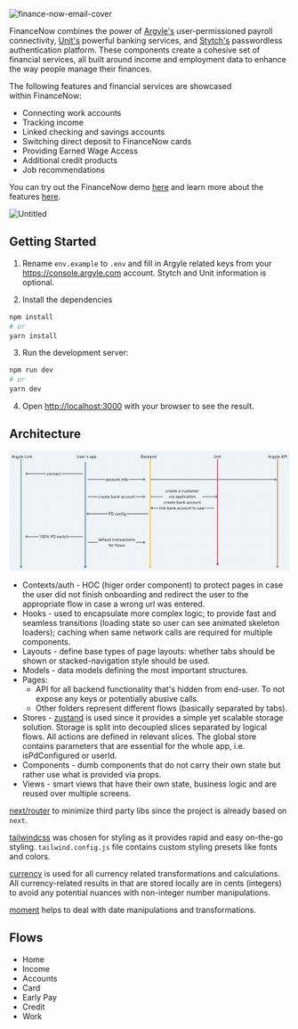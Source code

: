 ![finance-now-email-cover](https://user-images.githubusercontent.com/18395671/165950261-4f156a25-74d4-4393-99d9-0f009c6844cd.jpeg)

FinanceNow combines the power of [Argyle's](https://www.argyle.com) user-permissioned payroll connectivity, [Unit's](https://www.unit.co/) powerful banking services, and [Stytch's](https://stytch.com) passwordless authentication platform. These components create a cohesive set of financial services, all built around income and employment data to enhance the way people manage their finances.

The following features and financial services are showcased within FinanceNow:

- Connecting work accounts
- Tracking income
- Linked checking and savings accounts
- Switching direct deposit to FinanceNow cards
- Providing Earned Wage Access
- Additional credit products
- Job recommendations

You can try out the FinanceNow demo [here](https://financenow.argyle.com/) and learn more about the features [here](https://argyle.com/docs/developer-tools/financenow).

![Untitled](https://user-images.githubusercontent.com/18395671/165950631-826bed3e-b825-4a6c-8a5a-2d7bf2151932.gif)


## Getting Started

1. Rename `env.example` to `.env` and fill in Argyle related keys from your https://console.argyle.com account. Stytch and Unit information is optional.

2. Install the dependencies
```bash
npm install
# or
yarn install
```

3. Run the development server:

```bash
npm run dev
# or
yarn dev
```

4. Open [http://localhost:3000](http://localhost:3000) with your browser to see the result.

## Architecture

![Main flow diagram](./assets/flow-diagram.png)

* Contexts/auth - HOC (higer order component) to protect pages in case the user did not finish onboarding and redirect the user to the appropriate flow in case a wrong url was entered.
* Hooks - used to encapsulate more complex logic; to provide fast and seamless transitions (loading state so user can see animated skeleton loaders); caching when same network calls are required for multiple components.
* Layouts - define base types of page layouts: whether tabs should be shown or stacked-navigation style should be used.
* Models - data models defining the most important structures.
* Pages:
    * API for all backend functionality that's hidden from end-user. To not expose any keys or potentially abusive calls.
    * Other folders represent different flows (basically separated by tabs).
* Stores - [zustand](https://github.com/pmndrs/zustand) is used since it provides a simple yet scalable storage solution. Storage is split into decoupled slices separated by logical flows. All actions are defined in relevant slices. The global store contains parameters that are essential for the whole app, i.e. isPdConfigured or userId.
* Components - dumb components that do not carry their own state but rather use what is provided via props.
* Views - smart views that have their own state, business logic and are reused over multiple screens.

[next/router](https://nextjs.org/docs/api-reference/next/router) to minimize third party libs since the project is already based on `next`.

[tailwindcss](https://tailwindcss.com/) was chosen for styling as it provides rapid and easy on-the-go styling. `tailwind.config.js` file contains custom styling presets like fonts and colors.

[currency](https://currency.js.org/) is used for all currency related transformations and calculations. All currency-related results in that are stored locally are in cents (integers) to avoid any potential nuances with non-integer number manipulations.

[moment](https://momentjs.com/) helps to deal with date manipulations and transformations.

## Flows

* Home
* Income
* Accounts
* Card
* Early Pay
* Credit
* Work
